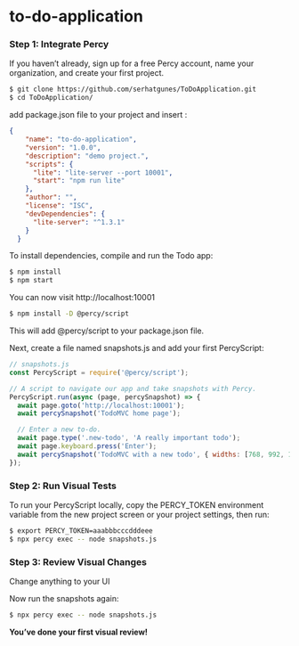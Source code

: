 # to-do-application

### Step 1: Integrate Percy

If you haven’t already, sign up for a free Percy account, name your organization, and create your first project.
```bash
$ git clone https://github.com/serhatgunes/ToDoApplication.git
$ cd ToDoApplication/
```
add package.json file to your project and insert : 
```json
{
    "name": "to-do-application",
    "version": "1.0.0",
    "description": "demo project.",
    "scripts": {
      "lite": "lite-server --port 10001",
      "start": "npm run lite"
    },
    "author": "",
    "license": "ISC",
    "devDependencies": {
      "lite-server": "^1.3.1"
    }
  }

```

To install dependencies, compile and run the Todo app:

```bash
$ npm install
$ npm start
```
You can now visit http://localhost:10001

```bash
$ npm install -D @percy/script
```
This will add @percy/script to your package.json file.

Next, create a file named snapshots.js and add your first PercyScript:
```javascript
// snapshots.js
const PercyScript = require('@percy/script');

// A script to navigate our app and take snapshots with Percy.
PercyScript.run(async (page, percySnapshot) => {
  await page.goto('http://localhost:10001');
  await percySnapshot('TodoMVC home page');

  // Enter a new to-do.
  await page.type('.new-todo', 'A really important todo');
  await page.keyboard.press('Enter');
  await percySnapshot('TodoMVC with a new todo', { widths: [768, 992, 1200] });
});
```

### Step 2: Run Visual Tests

To run your PercyScript locally, copy the PERCY_TOKEN environment variable from the new project screen or your project settings, then run:

```bash
$ export PERCY_TOKEN=aaabbbcccdddeee
$ npx percy exec -- node snapshots.js
```

### Step 3: Review Visual Changes

Change anything to your UI

Now run the snapshots again:

```bash
$ npx percy exec -- node snapshots.js
```

**You’ve done your first visual review!**
